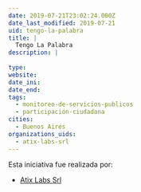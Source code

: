 ```yaml
---
date: 2019-07-21T23:02:24.000Z
date_last_modified: 2019-07-21
uid: tengo-la-palabra
title: |
  Tengo La Palabra
description: |
  
type: 
website: 
date_ini: 
date_end: 
tags:
  - monitoreo-de-servicios-publicos
  - participación-ciudadana
cities: 
  - Buenos Aires
organizations_uids:
  - atix-labs-srl
---
```


Esta iniciativa fue realizada por:

- [Atix Labs Srl](/organizaciones/atix-labs-srl)
